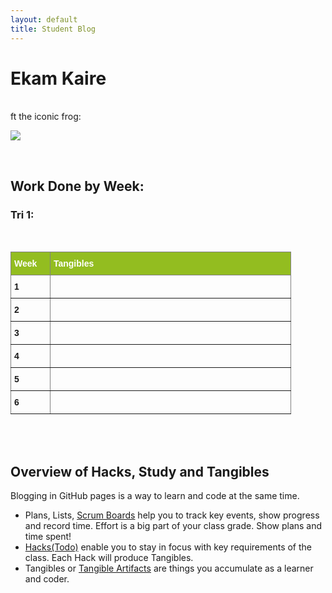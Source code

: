 ```yaml
---
layout: default
title: Student Blog
---
```


<h1> Ekam Kaire </h1>

<br>
ft the iconic frog: 

![](https://i.pinimg.com/originals/83/ce/1e/83ce1e01b27c36bc241948cb3c2c555f.jpg)

<br> 

## Work Done by Week:
### Tri 1:

<br>

<style type="text/css">
.tg  {border-collapse:collapse;border-spacing:0;}
.tg td{border-color:black;border-style:solid;border-width:1px;font-family:Arial, sans-serif;font-size:14px;
  overflow:hidden;padding:10px 5px;word-break:normal;}
.tg th{border-color:black;border-style:solid;border-width:1px;font-family:Arial, sans-serif;font-size:14px;
  font-weight:normal;overflow:hidden;padding:10px 5px;word-break:normal;}
.tg .tg-mkpd{background-color:#93bd20;border-color:inherit;color:#ffffff;text-align:left;vertical-align:top}
.tg .tg-f15s{background-color:#93bd20;border-color:inherit;color:#ffffff;font-weight:bold;text-align:left;vertical-align:top}
.tg .tg-fymr{border-color:inherit;font-weight:bold;text-align:left;vertical-align:top}
.tg .tg-0pky{border-color:inherit;text-align:left;vertical-align:top}
</style>
<table class="tg" style="undefined;table-layout: fixed; width: 449px">
<colgroup>
<col style="width: 63px">
<col style="width: 386px">
</colgroup>
<thead>
  <tr>
    <th class="tg-mkpd"><span style="font-weight:bold">Week</span></th>
    <th class="tg-f15s">Tangibles</th>
  </tr>
</thead>
<tbody>
  <tr>
    <td class="tg-fymr">1</td>
    <td class="tg-0pky"></td>
  </tr>
  <tr>
    <td class="tg-fymr">2</td>
    <td class="tg-0pky"></td>
  </tr>
  <tr>
    <td class="tg-fymr">3</td>
    <td class="tg-0pky"></td>
  </tr>
  <tr>
    <td class="tg-fymr">4</td>
    <td class="tg-0pky"></td>
  </tr>
  <tr>
    <td class="tg-fymr">5</td>
    <td class="tg-0pky"></td>
  </tr>
  <tr>
    <td class="tg-fymr">6</td>
    <td class="tg-0pky"></td>
  </tr>
</tbody>
</table>

<br>
<br>

## Overview of Hacks, Study and Tangibles
Blogging in GitHub pages is a way to learn and code at the same time. 

- Plans, Lists, [Scrum Boards](https://clickup.com/blog/scrum-board/) help you to track key events, show progress and record time.  Effort is a big part of your class grade.  Show plans and time spent!
- [Hacks(Todo)](https://levelup.gitconnected.com/six-ultimate-daily-hacks-for-every-programmer-60f5f10feae) enable you to stay in focus with key requirements of the class.  Each Hack will produce Tangibles.
- Tangibles or [Tangible Artifacts](https://en.wikipedia.org/wiki/Artifact_(software_development)) are things you accumulate as a learner and coder. 
